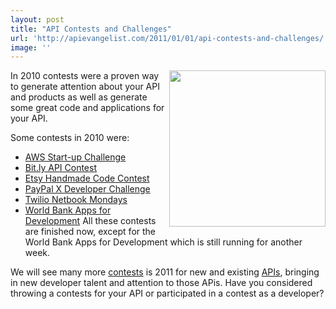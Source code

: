 ```yaml
---
layout: post
title: "API Contests and Challenges"
url: 'http://apievangelist.com/2011/01/01/api-contests-and-challenges/'
image: ''
---
```


<img src="http://kinlane-productions.s3.amazonaws.com/api-evangelist/World-Bank-Apps-for-Development.jpg" alt="" width="250" align="right" />In 2010 contests were a proven way to generate attention about your API and products as well as generate some great code and applications for your API.

Some contests in 2010 were:

  * [AWS Start-up Challenge][1]
  * [Bit.ly API Contest][2]
  * [Etsy Handmade Code Contest][3]
  * [PayPal X Developer Challenge][4]
  * [Twilio Netbook Mondays][5]
  * [World Bank Apps for Development][6]
All these contests are finished now, except for the World Bank Apps for Development which is still running for another week.

We will see many more [contests][7] is 2011 for new and existing [APIs][8], bringing in new developer talent and attention to those APis. Have you considered throwing a contests for your API or participated in a contest as a developer?

   [1]: http://aws.amazon.com/startupchallenge
   [2]: http://blog.bit.ly/post/1307062006/its-a-bit-ly-api-contest
   [3]: http://www.programmableweb.com/contests
   [4]: https://www.x.com/community/ppx/devchallenge
   [5]: http://contests.twilio.com/
   [6]: http://appsfordevelopment.challengepost.com/
   [7]: http://www.apievangelist.com/ecosystem-building-blocks-detail.php?Building_Block_ID=201
   [8]: http://www.apievangelist.com/
